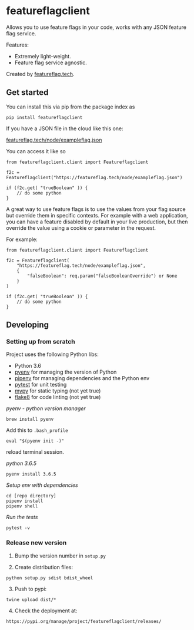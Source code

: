 featureflagclient
=================

Allows you to use feature flags in your code, works with any JSON feature flag service.

Features:

 * Extremely light-weight.
 * Feature flag service agnostic.

Created by [featureflag.tech](https://featureflag.tech).

## Get started

You can install this via pip from the package index as

```
pip install featureflagclient
```

If you have a JSON file in the cloud like this one:

[featureflag.tech/node/exampleflag.json](https://featureflag.tech/node/exampleflag.json)

You can access it like so

```
from featureflagclient.client import Featureflagclient

f2c = Featureflagclient("https://featureflag.tech/node/exampleflag.json")

if (f2c.get( "trueBoolean" )) {
	// do some python
}
```

A great way to use feature flags is to use the values from your flag source but override them in specific contexts. For example with a web application, you can have a feature disabled by default in your live production, but then override the value using a cookie or parameter in the request.

For example:

```
from featureflagclient.client import Featureflagclient

f2c = Featureflagclient(
	"https://featureflag.tech/node/exampleflag.json",
	{
		"falseBoolean": req.param("falseBooleanOverride") or None
	}
)

if (f2c.get( "trueBoolean" )) {
	// do some python
}
```

## Developing

### Setting up from scratch

Project uses the following Python libs:

 * Python 3.6
 * [pyenv](https://github.com/pyenv/pyenv) for managing the version of Python
 * [pipenv](https://docs.pipenv.org/) for managing dependencies and the Python env
 * [pytest](https://docs.pytest.org/en/latest/) for unit testing
 * [mypy](http://mypy-lang.org/) for static typing (not yet true)
 * [flake8](http://flake8.pycqa.org/en/latest/) for code linting (not yet true)

*pyenv - python version manager*

```
brew install pyenv
```

Add this to `.bash_profile`

```
eval "$(pyenv init -)"
```

reload terminal session.
 
*python 3.6.5*

``` 
pyenv install 3.6.5
```

*Setup env with dependencies*

```
cd [repo directory]
pipenv install
pipenv shell
```

*Run the tests*

```
pytest -v
```

### Release new version

1) Bump the version number in `setup.py`

2) Create distribution files:

```
python setup.py sdist bdist_wheel
```

3) Push to pypi:

```
twine upload dist/*
```

4) Check the deployment at:

```
https://pypi.org/manage/project/featureflagclient/releases/
```